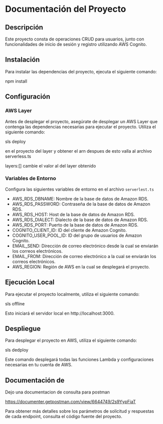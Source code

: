 # Documentación del Proyecto

## Descripción

Este proyecto consta de operaciones CRUD para usuarios, junto con funcionalidades de inicio de sesión y registro utilizando AWS Cognito.

## Instalación

Para instalar las dependencias del proyecto, ejecuta el siguiente comando:

npm install


## Configuración

### AWS Layer

Antes de desplegar el proyecto, asegúrate de desplegar un AWS Layer que contenga las dependencias necesarias para ejecutar el proyecto. Utiliza el siguiente comando:

sls deploy 

en el proyecto del layer y obtener el arn despues de esto
valla al archivo serverless.ts 

layers:[]
 cambie el valor al del layer obtenido

### Variables de Entorno

Configura las siguientes variables de entorno en el archivo `serverlest.ts` 

- AWS_RDS_DBNAME: Nombre de la base de datos de Amazon RDS.
- AWS_RDS_PASSWORD: Contraseña de la base de datos de Amazon RDS.
- AWS_RDS_HOST: Host de la base de datos de Amazon RDS.
- AWS_RDS_DIALECT: Dialecto de la base de datos de Amazon RDS.
- AWS_RDS_PORT: Puerto de la base de datos de Amazon RDS.
- COGNITO_CLIENT_ID: ID del cliente de Amazon Cognito.
- COGNITO_USER_POOL_ID: ID del grupo de usuarios de Amazon Cognito.
- EMAIL_SEND: Dirección de correo electrónico desde la cual se enviarán los correos electrónicos.
- EMAIL_FROM: Dirección de correo electrónico a la cual se enviarán los correos electrónicos.
- AWS_REGION: Región de AWS en la cual se desplegará el proyecto.

## Ejecución Local

Para ejecutar el proyecto localmente, utiliza el siguiente comando:

sls offline

Esto iniciará el servidor local en http://localhost:3000.

## Despliegue

Para desplegar el proyecto en AWS, utiliza el siguiente comando:

sls dedploy


Este comando desplegará todas las funciones Lambda y configuraciones necesarias en tu cuenta de AWS.

## Documentación de 

Dejo una documentacion de consulta para postman

https://documenter.getpostman.com/view/6644749/2s9YypFiaT



Para obtener más detalles sobre los parámetros de solicitud y respuestas de cada endpoint, consulta el código fuente del proyecto.

